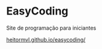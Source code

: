 # **EasyCoding**

Site de programação para iniciantes

[heitormvl.github.io/easycoding/](heitormvl.github.io/easycoding/)
